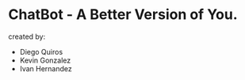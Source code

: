 # ChatBot - A Better Version of You.
created by: 
- Diego Quiros 
- Kevin Gonzalez
- Ivan Hernandez
